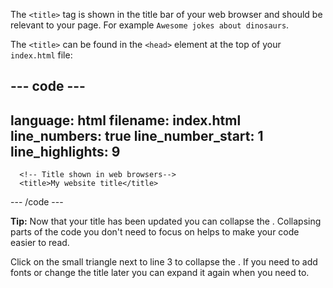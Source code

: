 The `<title>` tag is shown in the title bar of your web browser and should be relevant to your page. For example `Awesome jokes about dinosaurs`.

The `<title>` can be found in the `<head>` element at the top of your `index.html` file:

## --- code ---

language: html
filename: index.html
line_numbers: true
line_number_start: 1
line_highlights: 9
-------------------------------------------------------

<!DOCTYPE html>

<html lang="en">
  <head>
      <meta charset="UTF-8" />
      <meta name="viewport" content="width=device-width, initial-scale=1.0" />
      <meta http-equiv="X-UA-Compatible" content="ie=edge" />

```
  <!-- Title shown in web browsers-->
  <title>My website title</title>
```

\--- /code ---

**Tip:** Now that your title has been updated you can collapse the <head>. Collapsing parts of the code you don't need to focus on helps to make your code easier to read.

Click on the small triangle next to line 3 to collapse the <head>. If you need to add fonts or change the title later you can expand it again when you need to.
